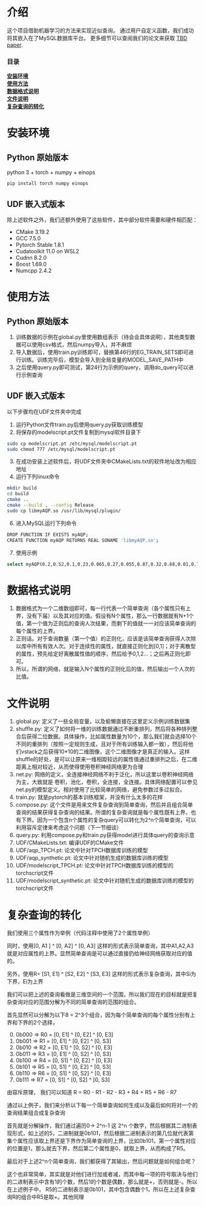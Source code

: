 # 介绍

这个项目借助机器学习的方法来实现近似查询。
通过用户自定义函数，我们成功将其嵌入在了MySQL数据库平台。
更多细节可以查阅我们的论文来获取 [TBD paper](https://TBD).

### 目录
**[安装环境](#安装环境)**<br>
**[使用方法](#使用方法)**<br>
**[数据格式说明](#数据格式说明)**<br>
**[文件说明](#文件说明)**<br>
**[复杂查询的转化](#复杂查询的转化)**<br>


# 安装环境

## Python 原始版本
python 3 + torch + numpy + einops

```bash
pip install torch numpy einops 
```

## UDF 嵌入式版本
除上述软件之外，我们还额外使用了这些软件，其中部分软件需要和硬件相匹配：    
- CMake 3.19.2
- GCC 7.5.0
- Pytorch Stable 1.8.1
- Cudatoolkit 11.0 on WSL2
- Cudnn 8.2.0
- Boost 1.69.0
- Numcpp 2.4.2

# 使用方法

## Python 原始版本

1. 训练数据的示例在global.py里使用数组表示（待会会具体说明），其他类型数据可以使用csv格式，然后numpy导入，并不麻烦
2. 导入数据后，使用train.py训练即可，替换第46行的EG_TRAIN_SETS即可进行训练。训练完毕后，模型会导入到全局变量的MODEL_SAVE_PATH中
3. 之后使用query.py即可测试，第24行为示例的query，调用do_query可以进行示例查询

## UDF 嵌入式版本    
以下步骤均在UDF文件夹中完成   
1. 运行Python文件train.py后使用query.py获取训练模型
2. 将保存的modelscript.pt文件复制到mysql软件目录下
```bash
sudo cp modelscript.pt /etc/mysql/modelscript.pt
sudo chmod 777 /etc/mysql/modelscript.pt
```
3. 在成功安装上述软件后，将UDF文件夹中CMakeLists.txt的软件地址改为相应地址
5. 运行下列linux命令
```bash
mkdir build
cd build
cmake ..
cmake --build . --config Release
sudo cp libmyAQP.so /usr/lib/mysql/plugin/
```
6. 进入MySQL运行下列命令
```bash
DROP FUNCTION IF EXISTS myAQP;
CREATE FUNCTION myAQP RETURNS REAL SONAME 'libmyAQP.so';
```
7. 使用示例
```bash
select myAQP(0.2,0.52,0.1,0.23,0.065,0.27,0.055,0.87,0.32,0.68,0.01,0.78,0.27,0.83,0.005,0.35,0.03,0.08,0.46,0.99);
```


# 数据格式说明

1. 数据格式为一个二维数组即可，每一行代表一个简单查询（各个属性只有上界，没有下届）以及其对应的值。假设有N个属性，那么一行数据就有N+1个值，第一个值为正则后的查询人次结果，而剩下的值就一一对应该简单查询的每个属性的上界。
2. 正则话。对于查询数量（第一个值）的正则化，应该是该简单查询获得人次除以库中所有有效人次。对于连续性的属性，就直接正则化到[0,1]；对于离散型的属性，预先给定好离散属性值的顺序，然后给予0,1,2…；之后再正则化即可。
3. 所以，所谓的网络，就是输入N个属性的正则化后的值，然后输出一个人次的比值。

# 文件说明

1. global.py: 定义了一些全局变量，以及偷懒直接在这里定义示例训练数据集
2. shuffle.py: 定义了如何将一维的训练数据通过不断重排列，然后将各种排列整合后获得二位数据。具体操作，比如属性数量为10个，那么我们就会选择10个不同的重排列（按照一定规则生成，且对于所有训练输入都一致），然后将他们vstack之后获得10*10的二维图像，这个二维图像才是真正的输入。这样shuffle的好处，是可以让原来一维相距较远的属性值通过重排列之后，在二维距离上相对较近，从而使得使用卷积神经网络更为合理
3. net.py: 网络的定义，全连接神经网络不利于泛化，所以这里以卷积神经网络为主，大致就是 卷积，池化，卷积，全连接，全连接。具体网络配置可以参见net.py的模型定义。相对使用了比较简单的网络，避免参数过多过拟合。
4. train.py: 就是pytorch的基本训练框架，并没有什么太多的花样
5. compose.py: 这个文件是用来文件复杂查询到简单查询，然后并且组合简单查询的结果获得复杂查询的结果。所谓的复杂查询就是每个属性既有上界，也有下界。因为一个包含n个属性的复杂query可以转化为2^n个简单查询，可以利用容斥定律来考虑这个问题（下一节细谈）
6. query.py: 利用compose.py和train.py获得model进行具体query的查询示意
7. UDF/CMakeLists.txt: 编译UDF的CMake文件
8. UDF/aqp_TPCH.pt: 论文中针对TPCH数据库训练的模型
9. UDF/aqp_synthetic.pt: 论文中针对随机生成的数据库训练的模型
10. UDF/modelscript_TPCH.pt: 论文中针对TPCH数据库训练的模型的torchscript文件
11. UDF/modelscript_synthetic.pt: 论文中针对随机生成的数据库训练的模型的torchscript文件

# 复杂查询的转化

我们使用三个属性作为举例（代码注释中使用了2个属性举例）

同时，使用[0, A1 ] ^ [0, A2] ^ [0, A3] 这样的形式表示简单查询，其中A1,A2,A3就是对应属性的上界。显然简单查询是可以通过直接扔给神经网络获取对应的值的。

另外，使用R= [S1, E1] ^ [S2, E2] ^ [S3, E3] 这样的形式表示复杂查询，其中Si为下界，Ei为上界

我们可以把上述的查询看做是三维空间的一个范围，所以我们现在的目标就是把复杂查询对应的范围分解为不同的简单查询的范围的组合。

首先显然可以分解为以下8 = 2^3个组合，因为每个简单查询的每个属性分别有上界和下界的2个选择，

0. 0b000 => R0 = [0, E1] ^ [0, E2] ^ [0, E3]
1. 0b001 => R1 = [0, E1] ^ [0, E2] ^ [0, S3]
2. 0b010 => R2 = [0, E1] ^ [0, S2] ^ [0, E3]
3. 0b011 => R3 = [0, E1] ^ [0, S2] ^ [0, S3]
4. 0b100 => R4 = [0, S1] ^ [0, E2] ^ [0, E3]
5. 0b101 => R5 = [0, S1] ^ [0, E2] ^ [0, S3]
6. 0b110 => R6 = [0, S1] ^ [0, S2] ^ [0, E3]
7. 0b111 => R7 = [0, S1] ^ [0, S2] ^ [0, S3]

由容斥原理， 我们可以知道 R = R0 - R1 - R2 - R3 + R4 + R5 + R6 - R7

通过以上例子，我们来分析以下每一个简单查询如何生成以及最后如何将对一个的查询结果组合成复杂查询

首先就是分解操作，我们通过遍历0-> 2^n-1  这 2^n 个数字，然后根据其二进制表现形式，如上述的5，二进制就是0b101，然后根据二进制表示的第几位就代表第集个属性应该取上界还是下界作为简单查询的上界，比如0b101，第一个属性对应的位置是1，那么就去下界，然后第二个属性是0，就取上界，从而构成了R5。

最后对于上述2^n个简单查询，我们都获得了其输出，然后问题就是如何组合呢？

这个也非常简单，其实就是对他们进行加或者减，而其中每一项的符号取决与他们的二进制表示中含有1的个数，然后1的个数是偶数，那么就是+，否则就是-。所以在上述例子中， R5的二进制表示是0b101，其中包含偶数个1，所以在上述复杂查询R的组合中R5是取+。其他同理

